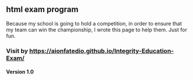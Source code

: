 ## html exam program 
Because my school is going to hold a competition, in order to ensure that my team can win the championship, I wrote this page to help them.
Just for fun.
### Visit by https://aionfatedio.github.io/Integrity-Education-Exam/ 
#### Version 1.0
